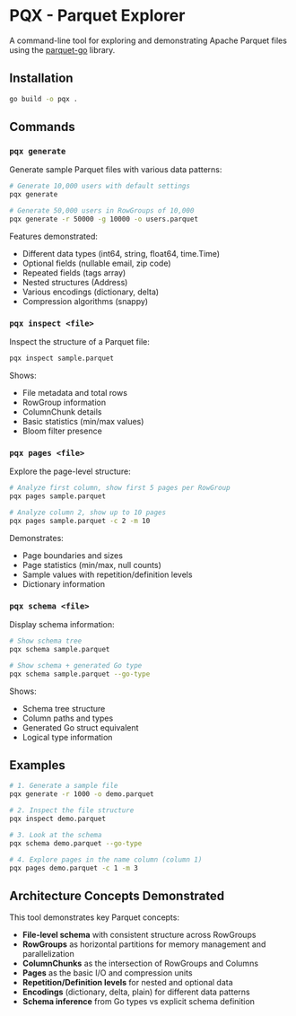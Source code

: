 # PQX - Parquet Explorer

A command-line tool for exploring and demonstrating Apache Parquet files using the [parquet-go](https://github.com/parquet-go/parquet-go) library.

## Installation

```bash
go build -o pqx .
```

## Commands

### `pqx generate`
Generate sample Parquet files with various data patterns:

```bash
# Generate 10,000 users with default settings
pqx generate

# Generate 50,000 users in RowGroups of 10,000
pqx generate -r 50000 -g 10000 -o users.parquet
```

Features demonstrated:
- Different data types (int64, string, float64, time.Time)
- Optional fields (nullable email, zip code)
- Repeated fields (tags array)
- Nested structures (Address)
- Various encodings (dictionary, delta)
- Compression algorithms (snappy)

### `pqx inspect <file>`
Inspect the structure of a Parquet file:

```bash
pqx inspect sample.parquet
```

Shows:
- File metadata and total rows
- RowGroup information
- ColumnChunk details
- Basic statistics (min/max values)
- Bloom filter presence

### `pqx pages <file>`
Explore the page-level structure:

```bash
# Analyze first column, show first 5 pages per RowGroup
pqx pages sample.parquet

# Analyze column 2, show up to 10 pages
pqx pages sample.parquet -c 2 -m 10
```

Demonstrates:
- Page boundaries and sizes
- Page statistics (min/max, null counts)
- Sample values with repetition/definition levels
- Dictionary information

### `pqx schema <file>`
Display schema information:

```bash
# Show schema tree
pqx schema sample.parquet

# Show schema + generated Go type
pqx schema sample.parquet --go-type
```

Shows:
- Schema tree structure
- Column paths and types
- Generated Go struct equivalent
- Logical type information

## Examples

```bash
# 1. Generate a sample file
pqx generate -r 1000 -o demo.parquet

# 2. Inspect the file structure  
pqx inspect demo.parquet

# 3. Look at the schema
pqx schema demo.parquet --go-type

# 4. Explore pages in the name column (column 1)
pqx pages demo.parquet -c 1 -m 3
```

## Architecture Concepts Demonstrated

This tool demonstrates key Parquet concepts:

- **File-level schema** with consistent structure across RowGroups
- **RowGroups** as horizontal partitions for memory management and parallelization  
- **ColumnChunks** as the intersection of RowGroups and Columns
- **Pages** as the basic I/O and compression units
- **Repetition/Definition levels** for nested and optional data
- **Encodings** (dictionary, delta, plain) for different data patterns
- **Schema inference** from Go types vs explicit schema definition